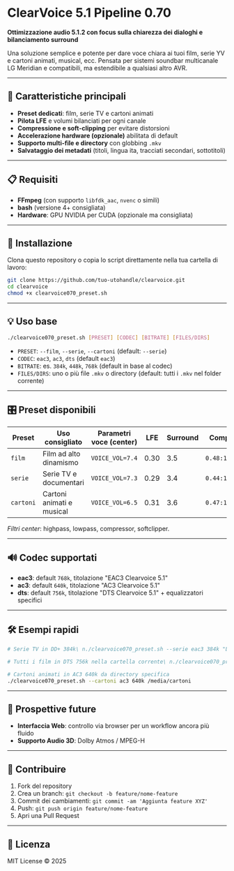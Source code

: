 # ClearVoice 5.1 Pipeline 0.70

**Ottimizzazione audio 5.1.2 con focus sulla chiarezza dei dialoghi e bilanciamento surround**

Una soluzione semplice e potente per dare voce chiara ai tuoi film, serie YV e cartoni animati, musical, ecc. 
Pensata per sistemi soundbar multicanale LG Meridian e compatibili, ma estendibile a qualsiasi altro AVR.

---

## 🚀 Caratteristiche principali

* **Preset dedicati**: film, serie TV e cartoni animati
* **Pilota LFE** e volumi bilanciati per ogni canale
* **Compressione e soft-clipping** per evitare distorsioni
* **Accelerazione hardware (opzionale)** abilitata di default
* **Supporto multi-file e directory** con globbing `.mkv`
* **Salvataggio dei metadati** (titoli, lingua ita, tracciati secondari, sottotitoli)

---

## 📋 Requisiti

* **FFmpeg** (con supporto `libfdk_aac`, `nvenc` o simili)
* **bash** (versione 4+ consigliata)
* **Hardware**: GPU NVIDIA per CUDA (opzionale ma consigliata)

---

## 🔧 Installazione

Clona questo repository o copia lo script direttamente nella tua cartella di lavoro:

```bash
git clone https://github.com/tuo-utohandle/clearvoice.git
cd clearvoice
chmod +x clearvoice070_preset.sh
```

---

## 💡 Uso base

```bash
./clearvoice070_preset.sh [PRESET] [CODEC] [BITRATE] [FILES/DIRS]
```

* `PRESET`: `--film`, `--serie`, `--cartoni` (default: `--serie`)
* `CODEC`: `eac3`, `ac3`, `dts` (default `eac3`)
* `BITRATE`: es. `384k`, `448k`, `768k` (default in base al codec)
* `FILES/DIRS`: uno o più file `.mkv` o directory (default: tutti i `.mkv` nel folder corrente)

---

## 🎛️ Preset disponibili

| Preset    | Uso consigliato                          | Parametri voce (center) | LFE  | Surround | Compressione       |
| --------- | ---------------------------------------- | ----------------------- | ---- | -------- | ------------------ |
| `film`    | Film ad alto dinamismo                   | `VOICE_VOL=7.4`         | 0.30 | 3.5      | `0.48:1.15:45:450` |
| `serie`   | Serie TV e documentari                   | `VOICE_VOL=7.3`         | 0.29 | 3.4      | `0.44:1.18:50:400` |
| `cartoni` | Cartoni animati e musical                | `VOICE_VOL=6.5`         | 0.31 | 3.6      | `0.47:1.12:40:300` |

*Filtri center*: highpass, lowpass, compressor, softclipper.

---

## 🔊 Codec supportati

* **eac3**: default `768k`, titolazione "EAC3 Clearvoice 5.1"
* **ac3**: default `640k`, titolazione "AC3 Clearvoice 5.1"
* **dts**: default `756k`, titolazione "DTS Clearvoice 5.1" + equalizzatori specifici

---

## 🛠️ Esempi rapidi

```bash
# Serie TV in DD+ 384k\ n./clearvoice070_preset.sh --serie eac3 384k "LaTuaSerie.mkv"

# Tutti i film in DTS 756k nella cartella corrente\ n./clearvoice070_preset.sh --film dts 756k

# Cartoni animati in AC3 640k da directory specifica
./clearvoice070_preset.sh --cartoni ac3 640k /media/cartoni
```

---

## 🚀 Prospettive future

* **Interfaccia Web**: controllo via browser per un workflow ancora più fluido
* **Supporto Audio 3D**: Dolby Atmos / MPEG-H

---

## 🤝 Contribuire

1. Fork del repository
2. Crea un branch: `git checkout -b feature/nome-feature`
3. Commit dei cambiamenti: `git commit -am 'Aggiunta feature XYZ'`
4. Push: `git push origin feature/nome-feature`
5. Apri una Pull Request

---

## 📄 Licenza

MIT License © 2025
